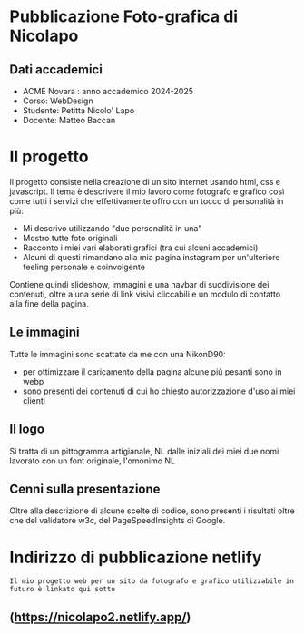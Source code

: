 # Pubblicazione Foto-grafica di Nicolapo

## Dati accademici
  - ACME Novara : anno accademico 2024-2025 
   - Corso: WebDesign 
  -  Studente: Petitta Nicolo' Lapo 
   - Docente: Matteo Baccan

# Il progetto
Il progetto consiste nella creazione di un sito internet usando html, css e javascript.
Il tema è descrivere il mio lavoro come fotografo e grafico così come tutti i servizi che effettivamente offro con un tocco di personalità in più:

- Mi descrivo utilizzando "due personalità in una"
- Mostro tutte foto originali
- Racconto i miei vari elaborati grafici (tra cui alcuni accademici)
- Alcuni di questi rimandano alla mia pagina instagram per un'ulteriore feeling personale e coinvolgente
  
Contiene quindi slideshow, immagini e una navbar di suddivisione dei contenuti, oltre a una serie di link visivi cliccabili e un modulo di contatto alla fine della pagina.

## Le immagini
Tutte le immagini sono scattate da me con una NikonD90:

- per ottimizzare il caricamento della pagina alcune più pesanti sono in webp
- sono presenti dei contenuti di cui ho chiesto autorizzazione d'uso ai miei clienti

## Il logo
Si tratta di un pittogramma artigianale, NL dalle iniziali dei miei due nomi lavorato con un font originale, l'omonimo NL

## Cenni sulla presentazione
Oltre alla descrizione di alcune scelte di codice, sono presenti i risultati oltre che del validatore w3c, del PageSpeedInsights di Google.

# Indirizzo di pubblicazione netlify

    Il mio progetto web per un sito da fotografo e grafico utilizzabile in futuro è linkato qui sotto
## (https://nicolapo2.netlify.app/)
